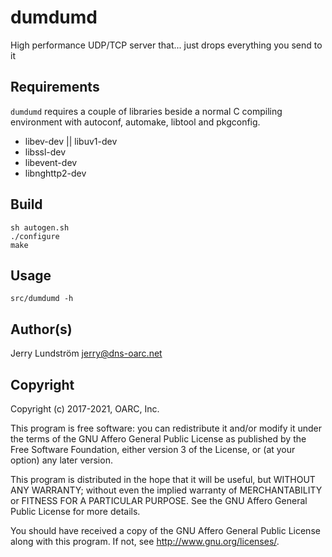 # dumdumd

High performance UDP/TCP server that... just drops everything you send to it

## Requirements

`dumdumd` requires a couple of libraries beside a normal C compiling
environment with autoconf, automake, libtool and pkgconfig.

- libev-dev || libuv1-dev
- libssl-dev
- libevent-dev
- libnghttp2-dev

## Build

```
sh autogen.sh
./configure
make
```

## Usage

```
src/dumdumd -h
```

## Author(s)

Jerry Lundström <jerry@dns-oarc.net>

## Copyright

Copyright (c) 2017-2021, OARC, Inc.

This program is free software: you can redistribute it and/or modify
it under the terms of the GNU Affero General Public License as published
by the Free Software Foundation, either version 3 of the License, or
(at your option) any later version.

This program is distributed in the hope that it will be useful,
but WITHOUT ANY WARRANTY; without even the implied warranty of
MERCHANTABILITY or FITNESS FOR A PARTICULAR PURPOSE.  See the
GNU Affero General Public License for more details.

You should have received a copy of the GNU Affero General Public License
along with this program.  If not, see <http://www.gnu.org/licenses/>.
